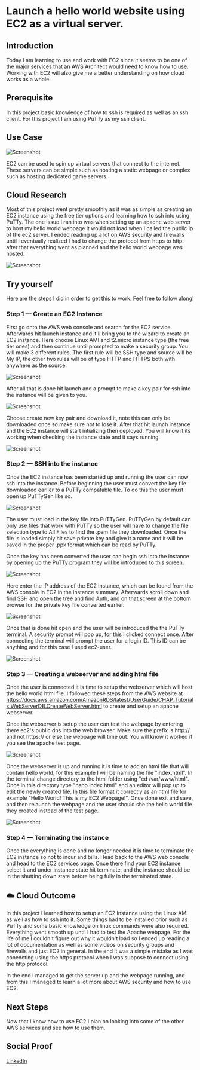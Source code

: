 # Launch a hello world website using EC2 as a virtual server.

## Introduction

Today I am learning to use and work with EC2 since it seems to be one of the major services that an AWS Architect would need to know
how to use. Working with EC2 will also give me a better understanding on how cloud works as a whole.

## Prerequisite

In this project basic knowledge of how to ssh is required as well as an ssh client. For this project I am using PuTTy as my ssh client.

## Use Case

![Screenshot](https://i.ibb.co/2YgxXvv/EC2-Architecture.png)

EC2 can be used to spin up virtual servers that connect to the internet. These servers can be simple such as hosting a static webpage or complex such as hosting dedicated game servers.

## Cloud Research

Most of this project went pretty smoothly as it was as simple as creating an EC2 instance using the free tier options and learning how to ssh into using PuTTy. The one issue I ran into was when setting up an apache web server to host my hello world webpage it would not load when I called the public ip of the ec2 server. I ended reading up a lot on AWS security and firewalls until I eventually realized I had to change the protocol from https to http. after that everything went as planned and the hello world webpage was hosted.

![Screenshot](https://i.ibb.co/Bw3qB4J/helloworldpage.png)

## Try yourself

Here are the steps I did in order to get this to work. Feel free to follow along!

### Step 1 — Create an EC2 Instance

First go onto the AWS web console and search for the EC2 service. Afterwards hit launch instance and it'll bring you to the wizard to create an EC2 instance. Here choose Linux AMI and t2.micro instance type (the free tier ones) and then continue until prompted to make a security group. You will make 3 different rules. The first rule will be SSH type and source will be My IP, the other two rules will be of type HTTP and HTTPS both with anywhere as the source.

![Screenshot](https://i.ibb.co/sqSGZWp/inboudnrules.png)

After all that is done hit launch and a prompt to make a key pair for ssh into the instance will be given to you.

![Screenshot](https://i.ibb.co/dQT8Jp6/createkeypair.png)

Choose create new key pair and download it, note this can only be downloaded once so make sure not to lose it. After that hit launch instance and the EC2 instance will start intializing then deployed. You will know it its working when checking the instance state and it says running.

![Screenshot](https://i.ibb.co/R0JXHM4/runningec2.png)

### Step 2 — SSH into the instance

Once the EC2 instance has been started up and running the user can now ssh into the instance. Before beginning the user must convert the key file downloaded earlier to a PuTTy compatable file. To do this the user must open up PuTTyGen like so. 

![Screenshot](https://i.ibb.co/GVpwxnj/puttygen.png)

The user must load in the key file into PuTTyGen. PuTTyGen by default can only use files that work with PuTTy so the user will have to change the file selection type to All Files to find the .pem file they downloaded. Once the file is loaded simply hit save private key and give it a name and it will be saved in the proper .ppk format which can be read by PuTTy.

Once the key has been converted the user can begin ssh into the instance by opening up the PuTTy program they will be introduced to this screen.

![Screenshot](https://i.ibb.co/J70Cj4j/puttysesh1.png)

Here enter the IP address of the EC2 instance, which can be found from the AWS console in EC2 in the instance summary. Afterwards scroll down and find SSH and open the tree and find Auth, and on that screen at the bottom browse for the private key file converted earlier.

![Screenshot](https://i.ibb.co/kMmGkXW/puttysesh2.png)

Once that is done hit open and the user will be introduced the the PuTTy terminal. A security prompt will pop up, for this I clicked connect once. After connecting the terminal will prompt the user for a login ID. This ID can be anything and for this case I used ec2-user.

![Screenshot](https://i.ibb.co/mFM3qCR/sshsesh.png)

### Step 3 — Creating a webserver and adding html file

Once the user is connected it is time to setup the webserver which will host the hello world html file. I followed these steps from the AWS website at https://docs.aws.amazon.com/AmazonRDS/latest/UserGuide/CHAP_Tutorials.WebServerDB.CreateWebServer.html to create and setup an apache webserver.

Once the webserver is setup the user can test the webpage by entering there ec2's public dns into the web browser. Make sure the prefix is http:// and not https:// or else the webpage will time out. You will know it worked if you see the apache test page. 

![Screenshot](https://i.ibb.co/16Lw1y0/apache.png)

Once the webserver is up and running it is time to add an html file that will contain hello world, for this example I will be naming the file "index.html". In the terminal change directory to the html folder using "cd /var/www/html". Once in this directory type "nano index.html" and an editor will pop up to edit the newly created file. In this file format it correctly as an html file for example "<html><body>Hello World! This is my EC2 Webpage!</body></html>". Once done exit and save, and then relaunch the webpage and the user should she the hello world file they created instead of the test page.

![Screenshot](https://i.ibb.co/Bw3qB4J/helloworldpage.png)

### Step 4 — Terminating the instance

Once the everything is done and no longer needed it is time to terminate the EC2 instance so not to incur and bills. Head back to the AWS web console and head to the EC2 services page. Once there find your EC2 instance, select it and under instance state hit terminate, and the instance should be in the shutting down state before being fully in the terminated state.

## ☁️ Cloud Outcome

In this project I learned how to setup an EC2 Instance using the Linux AMI as well as how to ssh into it. Some things had to be installed prior such as PuTTy and some basic knowledge on linux commands were also required. Everything went smooth up until I had to test the Apache webpage. For the life of me I couldn't figure out why it wouldn't load so I ended up reading a lot of documentation as well as some videos on security groups and firewalls and just EC2 in general. In the end it was a simple mistake as I was conencting using the https protocol when I was suppose to connect using the http protocol.

In the end I managed to get the server up and the webpage running, and from this I managed to learn a lot more about AWS security and how to use EC2.

## Next Steps

Now that I know how to use EC2 I plan on looking into some of the other AWS services and see how to use them.

## Social Proof

[LinkedIn](https://www.linkedin.com/posts/rockyle98_rocky-hoang-le100daysofcloud-activity-6811766028821942272-1giJ)
